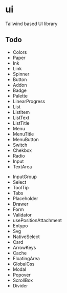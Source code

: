 # ui
Tailwind based UI library

## Todo
+ Colors
+ Paper
+ Ink
+ Link
+ Spinner
+ Button
+ Addon
+ Badge
+ Palette
+ LinearProgress
+ List
+ ListItem
+ ListText
+ ListTitle
+ Menu
+ MenuTitle
+ MenuButton
+ Switch
+ Chekbox
+ Radio
+ Input
+ TextArea
- InputGroup
- Select
- ToolTip
- Tabs
- Placeholder
- Drawer
- Form
- Validator
- usePositionAttachment
- Entypo
- Svg
- NativeSelect
- Card
- ArrowKeys
- Cache
- FloatingArea
- GlobalCss
- Modal
- Popover
- ScrollBox
- Divider